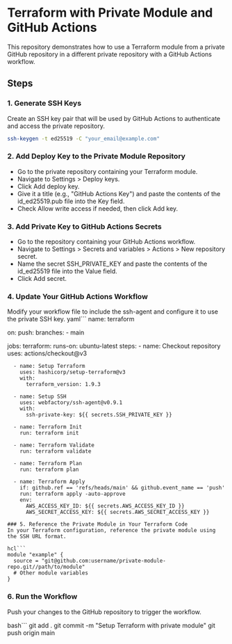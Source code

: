 # Terraform with Private Module and GitHub Actions

This repository demonstrates how to use a Terraform module from a private GitHub repository in a different private repository with a GitHub Actions workflow.

## Steps

### 1. Generate SSH Keys
Create an SSH key pair that will be used by GitHub Actions to authenticate and access the private repository.
```bash
ssh-keygen -t ed25519 -C "your_email@example.com"
```
### 2. Add Deploy Key to the Private Module Repository
  - Go to the private repository containing your Terraform module.
  - Navigate to Settings > Deploy keys.
  - Click Add deploy key.
  - Give it a title (e.g., "GitHub Actions Key") and paste the contents of the id_ed25519.pub file into the Key field.
  - Check Allow write access if needed, then click Add key.

### 3. Add Private Key to GitHub Actions Secrets
  - Go to the repository containing your GitHub Actions workflow.
  - Navigate to Settings > Secrets and variables > Actions > New repository secret.
  - Name the secret SSH_PRIVATE_KEY and paste the contents of the id_ed25519 file into the Value field.
  - Click Add secret.

### 4. Update Your GitHub Actions Workflow
Modify your workflow file to include the ssh-agent and configure it to use the private SSH key.
yaml```
name: terraform

on:
  push:
    branches:
      - main

jobs:
  terraform:
    runs-on: ubuntu-latest
    steps:
      - name: Checkout repository
        uses: actions/checkout@v3

      - name: Setup Terraform
        uses: hashicorp/setup-terraform@v3
        with:
          terraform_version: 1.9.3

      - name: Setup SSH
        uses: webfactory/ssh-agent@v0.9.1
        with:
          ssh-private-key: ${{ secrets.SSH_PRIVATE_KEY }}

      - name: Terraform Init
        run: terraform init

      - name: Terraform Validate
        run: terraform validate

      - name: Terraform Plan
        run: terraform plan

      - name: Terraform Apply
        if: github.ref == 'refs/heads/main' && github.event_name == 'push'
        run: terraform apply -auto-approve
        env:
          AWS_ACCESS_KEY_ID: ${{ secrets.AWS_ACCESS_KEY_ID }}
          AWS_SECRET_ACCESS_KEY: ${{ secrets.AWS_SECRET_ACCESS_KEY }}
```
### 5. Reference the Private Module in Your Terraform Code
In your Terraform configuration, reference the private module using the SSH URL format.

hcl```
module "example" {
  source = "git@github.com:username/private-module-repo.git//path/to/module"
  # Other module variables
}
```

### 6. Run the Workflow
Push your changes to the GitHub repository to trigger the workflow.

bash```
git add .
git commit -m "Setup Terraform with private module"
git push origin main
```
